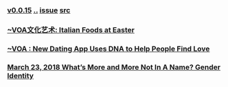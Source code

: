 ### [v0.0.15](https://github.com/littleflute/english/edit/master/voa/ARTS_CULTURE/readme.md) [..](..) [issue](https://github.com/littleflute/english/issues/51) [src](https://learningenglish.voanews.com/z/986)

### [~VOA文化艺术: Italian Foods at Easter](https://mp.weixin.qq.com/s?__biz=MzIxMTUzOTUzOA==&mid=2247485500&idx=8&sn=9a6e77928f11333ad6619d8f1ef45ee8&chksm=97528b01a0250217fee63bae86f2da145b9f1285e4700599ac6f853c0ad3ad020dd9e5faca89#rd)
### [~VOA : New Dating App Uses DNA to Help People Find Love](https://mp.weixin.qq.com/s?__biz=MzIxMTUzOTUzOA==&mid=2247485410&idx=6&sn=5d88eff9d06f74f0cd9801d0d077dfcb&chksm=975284dfa0250dc9e068e6f41b049e7dc0aaed5f44d449c87ab5dadc0dc54289f37a64e5800e#rd)
### [March 23, 2018 What’s More and More Not In A Name? Gender Identity](https://mp.weixin.qq.com/s?__biz=MzIxMTUzOTUzOA==&mid=100001279&idx=1&sn=c3fb741cbe1d7ca9757e0ca3349f3cea&chksm=175286c220250fd4e55022d0be8e6a2f74f1cf10cc3a6ceb276ce24f78319a57d9690d6f14a6&mpshare=1&scene=24&srcid=0325fQnSOfdL01q2XZ82mbUa#rd)
